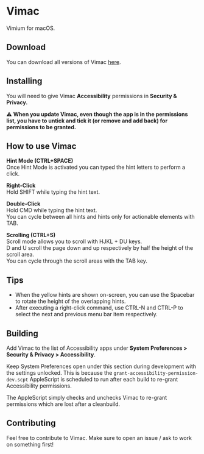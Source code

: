 # Vimac

Vimium for macOS.

## Download

You can download all versions of Vimac [here](https://install.appcenter.ms/users/dexterleng/apps/vimac/distribution_groups/sparkle).

## Installing

You will need to give Vimac **Accessibility** permissions in **Security & Privacy.**

:warning: **When you update Vimac, even though the app is in the permissions list, you have to untick and tick it (or remove and add back) for permissions to be granted.**

## How to use Vimac

**Hint Mode (CTRL+SPACE)** \
Once Hint Mode is activated you can typed the hint letters to perform a click.

**Right-Click** \
Hold SHIFT while typing the hint text.

**Double-Click** \
Hold CMD while typing the hint text. \
You can cycle between all hints and hints only for actionable elements with TAB.

**Scrolling (CTRL+S)** \
Scroll mode allows you to scroll with HJKL + DU keys. \
D and U scroll the page down and up respectively by half the height of the scroll area. \
You can cycle through the scroll areas with the TAB key.

## Tips

* When the yellow hints are shown on-screen, you can use the Spacebar to rotate the height of the overlapping hints.
* After executing a right-click command, use CTRL-N and CTRL-P to select the next and previous menu bar item respectively.

## Building

Add Vimac to the list of Accessibility apps under **System Preferences > Security & Privacy > Accessibility**.

Keep System Preferences open under this section during development with the settings unlocked. This is because the `grant-accessibility-permission-dev.scpt` AppleScript is scheduled to run after each build to re-grant Accessibility permissions.

The AppleScript simply checks and unchecks Vimac to re-grant permissions which are lost after a cleanbuild.

## Contributing

Feel free to contribute to Vimac. Make sure to open an issue / ask to work on something first!
